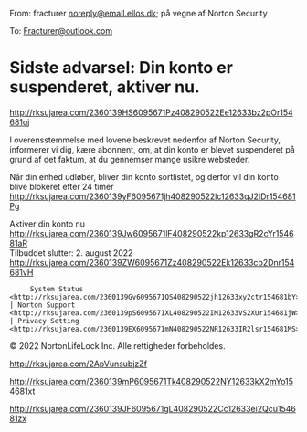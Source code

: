 From: fracturer <noreply@email.ellos.dk>; på vegne af Norton Security

To: Fracturer@outlook.com

# Sidste advarsel: Din konto er suspenderet, aktiver nu.



<http://rksujarea.com/2360139HS6095671Pz408290522Ee12633bz2pOr154681qj> 


I overensstemmelse med lovene beskrevet nedenfor af Norton Security, informerer vi dig, kære abonnent, om, at din konto er blevet suspenderet på grund af det faktum, at du gennemser mange usikre websteder.


Når din enhed udløber, bliver din konto sortlistet, og derfor vil din konto blive blokeret efter 24 timer <http://rksujarea.com/2360139yF6095671jh408290522lc12633qJ2IDr154681Pg> 

Aktiver din konto nu <http://rksujarea.com/2360139Jw6095671lF408290522kp12633gR2cYr154681aR>  
Tilbuddet slutter: 2. august 2022 <http://rksujarea.com/2360139ZW6095671Zz408290522Ek12633cb2Dnr154681vH> 

 	 
	 	 System Status <http://rksujarea.com/2360139Gv6095671QS408290522jh12633xy2ctr154681bY>  | Norton Support <http://rksujarea.com/2360139pS6095671XL408290522IM12633VS2XUr154681jW>  | Privacy Setting <http://rksujarea.com/2360139EX6095671mN408290522NR12633IR2lsr154681MS> 

© 2022 NortonLifeLock Inc. Alle rettigheder forbeholdes. 
 	 
 	 

























































































 <http://rksujarea.com/2ApVunsubjzZf>  



















































































































































































 <http://rksujarea.com/2360139mP6095671Tk408290522NY12633kX2mYo154681xt> 


 <http://rksujarea.com/2360139JF6095671gL408290522Cc12633ei2Qcu154681zx> 
